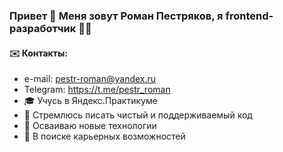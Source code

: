 ### Привет 👋 Меня зовут Роман Пестряков, я frontend-разработчик 👨‍💻
#### ✉️ Контакты:
- e-mail: pestr-roman@yandex.ru
- Telegram: https://t.me/pestr_roman
- 🎓 Учусь в Яндекс.Практикуме
- 💎 Стремлюсь писать чистый и поддерживаемый код
- 🚀 Осваиваю новые технологии
- 💼 В поиске карьерных возможностей
